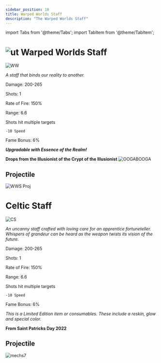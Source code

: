 ```yaml
---
sidebar_position: 10
title: Warped Worlds Staff
description: "The Warped Worlds Staff"
---
```


import Tabs from '@theme/Tabs';
import TabItem from '@theme/TabItem';

<Tabs>
  <TabItem value="Warped Worlds Staff" label="Warped Worlds Staff" default>

# ![ut](https://cdn.discordapp.com/attachments/1107378591026655272/1108667069987295232/adf.png) Warped Worlds Staff

![WW](https://vwiki.valorserver.com/api/item/picture/warped%20worlds%20staff)

<i>A staff that binds our reality to another.</i>

Damage: 200-265

Shots: 1

Rate of Fire: 150% 

Range: 6.6

Shots hit multiple targets

    -10 Speed

Fame Bonus: 6%

***Upgradable with Essence of the Realm!***

**Drops from the Illusionist of the Crypt of the Illusionist** ![OOGABOOGA](https://cdn.discordapp.com/attachments/1107378591026655272/1115115511420817479/triangle_7.png)

## Projectile

![WWS Proj](https://cdn.discordapp.com/attachments/1160376179996496013/1187852949884518422/Warped_Worlds_Staff_Projectile.gif)

  </TabItem>
  <TabItem value="Celtic Staff" label="Celtic Staff">

# Celtic Staff

![CS](https://cdn.discordapp.com/attachments/828314781793779742/1115116180504596530/triangle_9.png)

<i>An uncanny staff crafted with loving care for an apprentice fortuneteller. Whispers of grandeur can be heard as the weapon twists its vision of the future.</i>

Damage: 200-265

Shots: 1

Rate of Fire: 150% 

Range: 6.6

Shots hit multiple targets

    -10 Speed

Fame Bonus: 6%

*This is a Limited Edition item or consumables. These include a reskin, glow and special color.*

**From Saint Patricks Day 2022**

## Projectile

![mechs7](https://cdn.discordapp.com/attachments/1160376179996496013/1187852345812471878/Celtic_Staff_Projectile.gif)

  </TabItem>
</Tabs>
